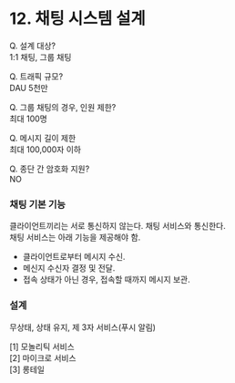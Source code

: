 # 12. 채팅 시스템 설계

Q. 설계 대상?   
1:1 채팅, 그룹 채팅

Q. 트래픽 규모?   
DAU 5천만

Q. 그룹 채팅의 경우, 인원 제한?   
최대 100명

Q. 메시지 길이 제한   
최대 100,000자 이하

Q. 종단 간 암호화 지원?   
NO

### 채팅 기본 기능
클라이언트끼리는 서로 통신하지 않는다. 채팅 서비스와 통신한다.   
채팅 서비스는 아래 기능을 제공해야 함.

- 클라이언트로부터 메시지 수신.
- 메신지 수신자 결정 및 전달.
- 접속 상태가 아닌 경우, 접속할 때까지 메시지 보관.

### 설계
무상태, 상태 유지, 제 3자 서비스(푸시 알림)

[1] 모놀리틱 서비스   
[2] 마이크로 서비스   
[3] 롱테일   
